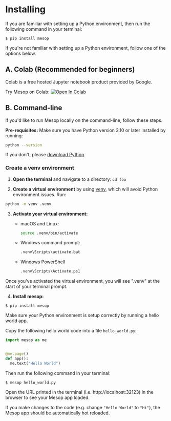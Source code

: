 # Installing

If you are familiar with setting up a Python environment, then run the following command in your terminal:

```shell
$ pip install mesop
```

If you're not familiar with setting up a Python environment, follow one of the options below.

## A. Colab (Recommended for beginners)

Colab is a free hosted Jupyter notebook product provided by Google.

Try Mesop on Colab: [![Open In Colab](../assets/colab.svg)](https://colab.research.google.com/github/google/mesop/blob/main/notebooks/mesop_colab_getting_started.ipynb)

## B. Command-line

If you'd like to run Mesop locally on the command-line, follow these steps.

**Pre-requisites:** Make sure you have Python version 3.10 or later installed by running:

```sh
python --version
```

If you don't, please [download Python](https://www.python.org/downloads/).

### Create a venv environment

1. **Open the terminal** and navigate to a directory: `cd foo`

2. **Create a virtual environment** by using [venv](https://docs.python.org/3/library/venv.html), which will avoid Python environment issues. Run:

```sh
python -m venv .venv
```

3. **Activate your virtual environment:**

    - macOS and Linux:

        ```sh
        source .venv/bin/activate
        ```

    - Windows command prompt:

        ```sh
        .venv\Scripts\activate.bat
        ```

    - Windows PowerShell

        ```sh
        .venv\Scripts\Activate.ps1
        ```

Once you've activated the virtual environment, you will see ".venv" at the start of your terminal prompt.

4. **Install mesop:**

```shell
$ pip install mesop
```

Make sure your Python environment is setup correctly by running a hello world app.

Copy the following hello world code into a file `hello_world.py`:

```python title="hello_world.py"
import mesop as me


@me.page()
def app():
  me.text("Hello World")
```

Then run the following command in your terminal:

```shell
$ mesop hello_world.py
```

Open the URL printed in the terminal (i.e. http://localhost:32123) in the browser to see your Mesop app loaded.

If you make changes to the code (e.g. change `"Hello World"` to `"Hi"`), the Mesop app should be automatically hot reloaded.
